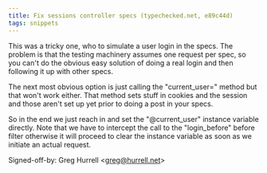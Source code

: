 ```yaml
---
title: Fix sessions controller specs (typechecked.net, e89c44d)
tags: snippets
---
```


This was a tricky one, who to simulate a user login in the specs. The problem is that the testing machinery assumes one request per spec, so you can't do the obvious easy solution of doing a real login and then following it up with other specs.

The next most obvious option is just calling the "current_user=" method but that won't work either. That method sets stuff in cookies and the session and those aren't set up yet prior to doing a post in your specs.

So in the end we just reach in and set the "@current_user" instance variable directly. Note that we have to intercept the call to the "login_before" before filter otherwise it will proceed to clear the instance variable as soon as we initiate an actual request.

Signed-off-by: Greg Hurrell &lt;greg@hurrell.net&gt;

